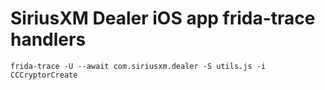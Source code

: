 # SiriusXM Dealer iOS app frida-trace handlers

`frida-trace -U --await com.siriusxm.dealer -S utils.js -i CCCryptorCreate`
